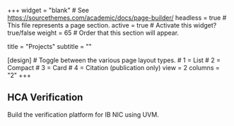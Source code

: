+++
widget = "blank"  # See https://sourcethemes.com/academic/docs/page-builder/
headless = true  # This file represents a page section.
active = true  # Activate this widget? true/false
weight = 65  # Order that this section will appear.

title = "Projects"
subtitle = ""

[design]
    # Toggle between the various page layout types.
    #   1 = List
    #   2 = Compact
    #   3 = Card
    #   4 = Citation (publication only)
    view = 2
    columns = "2"
+++

## **HCA Verification**
Build the verification platform for IB NIC using UVM.